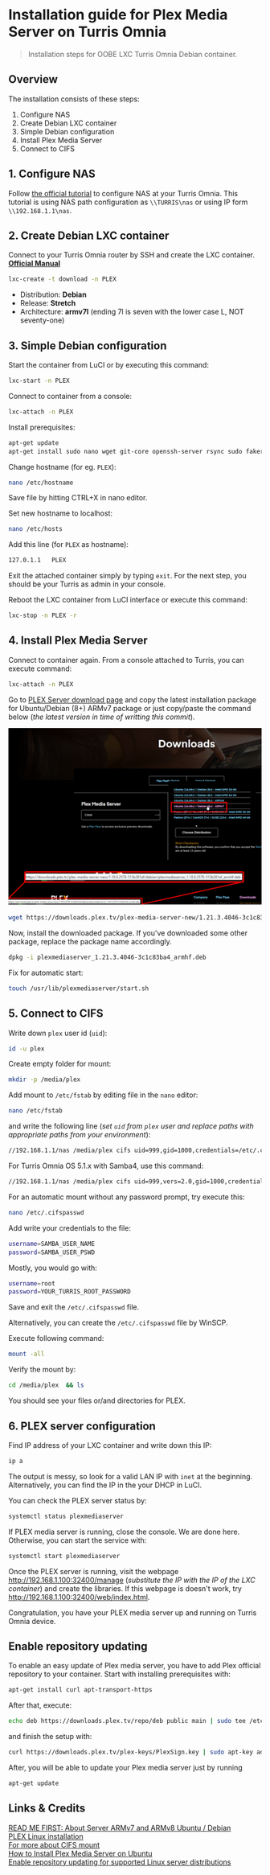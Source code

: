 # Installation guide for Plex Media Server on Turris Omnia

> Installation steps for OOBE LXC Turris Omnia Debian container.

## Overview

The installation consists of these steps:

1. Configure NAS
2. Create Debian LXC container
3. Simple Debian configuration
4. Install Plex Media Server
5. Connect to CIFS

## 1. Configure NAS

Follow [the official tutorial](https://wiki.turris.cz/doc/en/howto/nas) to configure NAS at your Turris Omnia. This tutorial is using NAS path configuration as `\\TURRIS\nas` or using IP form `\\192.168.1.1\nas`.

## 2. Create Debian LXC container

Connect to your Turris Omnia router by SSH and create the LXC container. **[Official Manual](https://www.turris.cz/doc/en/howto/lxc)**

```bash
lxc-create -t download -n PLEX
```

- Distribution: **Debian**
- Release: **Stretch**
- Architecture: **armv7l** (ending 7l is seven with the lower case L, NOT seventy-one)

## 3. Simple Debian configuration

Start the container from LuCI or by executing this command:

```bash
lxc-start -n PLEX
```

Connect to container from a console:

```bash
lxc-attach -n PLEX
```

Install prerequisites:

```bash
apt-get update
apt-get install sudo nano wget git-core openssh-server rsync sudo fakeroot cifs-utils -y
```

Change hostname (for eg. `PLEX`):

```bash
nano /etc/hostname
```

Save file by hitting CTRL+X in nano editor.

Set new hostname to localhost:

```bash
nano /etc/hosts
```

Add this line (for `PLEX` as hostname):

```bash
127.0.1.1   PLEX
```

Exit the attached container simply by typing `exit`. For the next step, you should be your Turris as admin in your console.

Reboot the LXC container from LuCI interface or execute this command:

```bash
lxc-stop -n PLEX -r
```

## 4. Install Plex Media Server

Connect to container again. From a console attached to Turris, you can execute command:

```bash
lxc-attach -n PLEX
```

Go to [PLEX Server download page](https://www.plex.tv/media-server-downloads/) and copy the latest installation package for Ubuntu/Debian (8+) ARMv7 package or just copy/paste the command below (_the latest version in time of writting this commit_).

![Preview](https://raw.githubusercontent.com/KUTlime/Installation-guide-for-Plex-Media-Server-on-Turris-Omnia/master/OfficialRepo.png)

```bash
wget https://downloads.plex.tv/plex-media-server-new/1.21.3.4046-3c1c83ba4/debian/plexmediaserver_1.21.3.4046-3c1c83ba4_armhf.deb
```

Now, install the downloaded package. If you've downloaded some other package, replace the package name accordingly.

```bash
dpkg -i plexmediaserver_1.21.3.4046-3c1c83ba4_armhf.deb
```

Fix for automatic start:

```bash
touch /usr/lib/plexmediaserver/start.sh
```

## 5. Connect to CIFS

Write down `plex` user id (`uid`):

```bash
id -u plex
```

Create empty folder for mount:

```bash
mkdir -p /media/plex
```

Add mount to `/etc/fstab` by editing file in the `nano` editor:

```bash
nano /etc/fstab
```

and write the following line (_set `uid` from `plex` user and replace paths with appropriate paths from your environment_):

```bash
//192.168.1.1/nas /media/plex cifs uid=999,gid=1000,credentials=/etc/.cifspasswd,iocharset=utf8 0 0
```

For Turris Omnia OS 5.1.x with Samba4, use this command:

```bash
//192.168.1.1/nas /media/plex cifs uid=999,vers=2.0,gid=1000,credentials=/etc/.cifspasswd,iocharset=utf8 0 0
```

For an automatic mount without any password prompt, try execute this:

```bash
nano /etc/.cifspasswd
```

Add write your credentials to the file:

```bash
username=SAMBA_USER_NAME
password=SAMBA_USER_PSWD
```

Mostly, you would go with:

```bash
username=root
password=YOUR_TURRIS_ROOT_PASSWORD
```

Save and exit the `/etc/.cifspasswd` file.

Alternatively, you can create the `/etc/.cifspasswd` file by WinSCP.

Execute following command:

```bash
mount -all
```

Verify the mount by:

```bash
cd /media/plex  && ls
```

You should see your files or/and directories for PLEX.

## 6. PLEX server configuration

Find IP address of your LXC container and write down this IP:

```bash
ip a
```

The output is messy, so look for a valid LAN IP with `inet` at the beginning.<br>
Alternatively, you can find the IP in the your DHCP in LuCI.

You can check the PLEX server status by:

```bash
systemctl status plexmediaserver
```

If PLEX media server is running, close the console. We are done here.<br>
Otherwise, you can start the service with:

```bash
systemctl start plexmediaserver
```

Once the PLEX server is running, visit the webpage http://192.168.1.100:32400/manage (*substitute the IP with the IP of the LXC container*) and create the libraries. If this webpage is doesn't work, try http://192.168.1.100:32400/web/index.html.

Congratulation, you have your PLEX media server up and running on Turris Omnia device.

## Enable repository updating

To enable an easy update of Plex media server, you have to add Plex official repository to your container. Start with installing prerequisites with:

```bash
apt-get install curl apt-transport-https
```

After that, execute:
```bash
echo deb https://downloads.plex.tv/repo/deb public main | sudo tee /etc/apt/sources.list.d/plexmediaserver.list
```

and finish the setup with:

```bash
curl https://downloads.plex.tv/plex-keys/PlexSign.key | sudo apt-key add -
```

After, you will be able to update your Plex media server just by running

```bash
apt-get update
```

## Links & Credits

[READ ME FIRST: About Server ARMv7 and ARMv8 Ubuntu / Debian](https://forums.plex.tv/t/read-me-first-about-server-armv7-and-armv8-ubuntu-debian/226567)  
[PLEX Linux installation](https://support.plex.tv/articles/200288586-installation/)  
[For more about CIFS mount](http://midactstech.blogspot.cz/2013/09/how-to-mount-windows-cifs-share-on_18.html)  
[How to Install Plex Media Server on Ubuntu](https://www.linuxbabe.com/ubuntu/install-plex-media-server-ubuntu-18-04)  
[Enable repository updating for supported Linux server distributions](https://support.plex.tv/articles/235974187-enable-repository-updating-for-supported-linux-server-distributions/)
